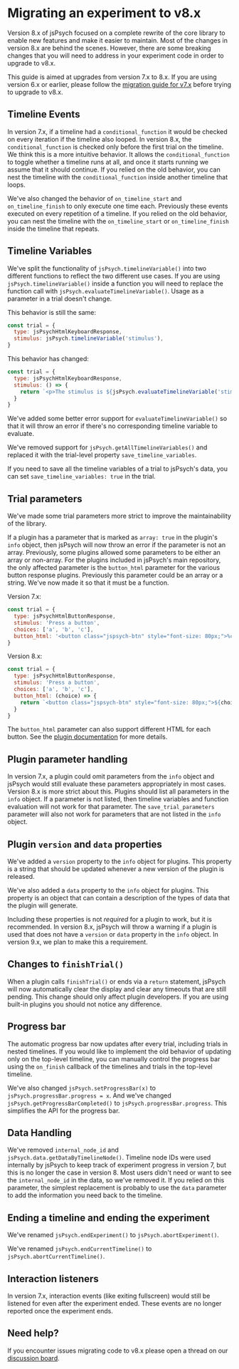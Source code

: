 # Migrating an experiment to v8.x

Version 8.x of jsPsych focused on a complete rewrite of the core library to enable new features and make it easier to maintain.
Most of the changes in version 8.x are behind the scenes.
However, there are some breaking changes that you will need to address in your experiment code in order to upgrade to v8.x.

This guide is aimed at upgrades from version 7.x to 8.x. 
If you are using version 6.x or earlier, please follow the [migration guide for v7.x](./migration-v7.md) before trying to upgrade to v8.x.

## Timeline Events

In version 7.x, if a timeline had a `conditional_function` it would be checked on every iteration if the timeline also looped. 
In version 8.x, the `conditional_function` is checked only before the first trial on the timeline. 
We think this is a more intuitive behavior. 
It allows the `conditional_function` to toggle whether a timeline runs at all, and once it starts running we assume that it should continue.
If you relied on the old behavior, you can nest the timeline with the `conditional_function` inside another timeline that loops.

We've also changed the behavior of `on_timeline_start` and `on_timeline_finish` to only execute one time each. 
Previously these events executed on every repetition of a timeline. 
If you relied on the old behavior, you can nest the timeline with the `on_timeline_start` or `on_timeline_finish` inside the timeline that repeats.

## Timeline Variables

We've split the functionality of `jsPsych.timelineVariable()` into two different functions to reflect the two different use cases. 
If you are using `jsPsych.timelineVariable()` inside a function you will need to replace the function call with `jsPsych.evaluateTimelineVariable()`. 
Usage as a parameter in a trial doesn't change.

This behavior is still the same:
```js
const trial = {
  type: jsPsychHtmlKeyboardResponse,
  stimulus: jsPsych.timelineVariable('stimulus'),
}
```

This behavior has changed:
```js
const trial = {
  type: jsPsychHtmlKeyboardResponse,
  stimulus: () => {
    return `<p>The stimulus is ${jsPsych.evaluateTimelineVariable('stimulus')}</p>`
  }
}
```

We've added some better error support for `evaluateTimelineVariable()` so that it will throw an error if there's no corresponding timeline variable to evaluate. 

We've removed support for `jsPsych.getAllTimelineVariables()` and replaced it with the trial-level property `save_timeline_variables`. 

If you need to save all the timeline variables of a trial to jsPsych's data, you can set `save_timeline_variables: true` in the trial.


## Trial parameters

We've made some trial parameters more strict to improve the maintainability of the library.

If a plugin has a parameter that is marked as `array: true` in the plugin's `info` object, then jsPsych will now throw an error if the parameter is not an array. 
Previously, some plugins allowed some parameters to be either an array or non-array. 
For the plugins included in jsPsych's main repository, the only affected parameter is the `button_html` parameter for the various button response plugins. 
Previously this parameter could be an array or a string. 
We've now made it so that it must be a function. 

Version 7.x:
```js
const trial = {
  type: jsPsychHtmlButtonResponse,
  stimulus: 'Press a button',
  choices: ['a', 'b', 'c'],
  button_html: '<button class="jspsych-btn" style="font-size: 80px;">%choice%</button>'
}
```

Version 8.x:
```js
const trial = {
  type: jsPsychHtmlButtonResponse,
  stimulus: 'Press a button',
  choices: ['a', 'b', 'c'],
  button_html: (choice) => {
    return `<button class="jspsych-btn" style="font-size: 80px;">${choice}</button>`
  }
}
```

The `button_html` parameter can also support different HTML for each button. 
See the [plugin documentation](https://www.jspsych.org/plugins/jspsych-html-button-response/) for more details.

## Plugin parameter handling

In version 7.x, a plugin could omit parameters from the `info` object and jsPsych would still evaluate these parameters appropriately in most cases. 
Version 8.x is more strict about this.
Plugins should list all parameters in the `info` object.
If a parameter is not listed, then timeline variables and function evaluation will not work for that parameter. The `save_trial_parameters` parameter will also not work for parameters that are not listed in the `info` object.

## Plugin `version` and `data` properties

We've added a `version` property to the `info` object for plugins.
This property is a string that should be updated whenever a new version of the plugin is released.

We've also added a `data` property to the `info` object for plugins.
This property is an object that can contain a description of the types of data that the plugin will generate.

Including these properties is not *required* for a plugin to work, but it is recommended.
In version 8.x, jsPsych will throw a warning if a plugin is used that does not have a `version` or `data` property in the `info` object.
In version 9.x, we plan to make this a requirement.

## Changes to `finishTrial()`

When a plugin calls `finishTrial()` or ends via a `return` statement, jsPsych will now automatically clear the display and clear any timeouts that are still pending. This change should only affect plugin developers. If you are using built-in plugins you should not notice any difference.

## Progress bar

The automatic progress bar now updates after every trial, including trials in nested timelines. 
If you would like to implement the old behavior of updating only on the top-level timeline, you can manually control the progress bar using the `on_finish` callback of the timelines and trials in the top-level timeline.

We've also changed `jsPsych.setProgressBar(x)` to `jsPsych.progressBar.progress = x`.
And we've changed `jsPsych.getProgressBarCompleted()` to `jsPsych.progressBar.progress`.
This simplifies the API for the progress bar.

## Data Handling

We've removed `internal_node_id` and `jsPsych.data.getDataByTimelineNode()`. 
Timeline node IDs were used internally by jsPsych to keep track of experiment progress in version 7, but this is no longer the case in version 8. 
Most users didn't need or want to see the `internal_node_id` in the data, so we've removed it. 
If you relied on this parameter, the simplest replacement is probably to use the `data` parameter to add the information you need back to the timeline.

## Ending a timeline and ending the experiment

We've renamed `jsPsych.endExperiment()` to `jsPsych.abortExperiment()`.

We've renamed `jsPsych.endCurrentTimeline()` to `jsPsych.abortCurrentTimeline()`.

## Interaction listeners

In version 7.x, interaction events (like exiting fullscreen) would still be listened for even after the experiment ended. 
These events are no longer reported once the experiment ends.

## Need help?

If you encounter issues migrating code to v8.x please open a thread on our [discussion board](https://github.com/jspsych/jsPsych/discussions/).




